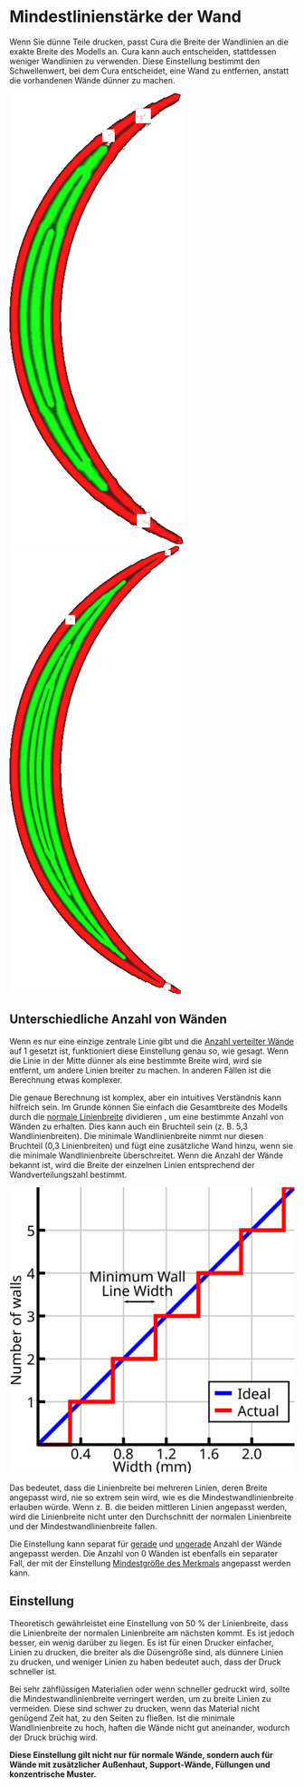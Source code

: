 Mindestlinienstärke der Wand
====
Wenn Sie dünne Teile drucken, passt Cura die Breite der Wandlinien an die exakte Breite des Modells an. Cura kann auch entscheiden, stattdessen weniger Wandlinien zu verwenden. Diese Einstellung bestimmt den Schwellenwert, bei dem Cura entscheidet, eine Wand zu entfernen, anstatt die vorhandenen Wände dünner zu machen.

<!--screenshot {
"image_path": "min_wall_line_width_0_34.png",
"models": [{"script": "moon_sickle.scad"}],
"camera_position": [0, 0, 63],
"settings": {
	"min_wall_line_width": 0.34,
	"wall_line_count": 3,
	"wall_transition_angle": 20
},
"layer": 14,
"colours": 32
}-->
<!--screenshot {
"image_path": "min_wall_line_width_0_1.png",
"models": [{"script": "moon_sickle.scad"}],
"camera_position": [0, 0, 63],
"settings": {
	"min_wall_line_width": 0.1,
	"wall_line_count": 3,
	"wall_transition_angle": 20
},
"layer": 14,
"colours": 32
}-->
![Normalerweise werden die Linien breiter gemacht, damit sie passen](../../../articles/images/min_wall_line_width_0_34.png)
![Durch die Verringerung der Mindestlinienbreite werden mehr Linien verwendet.](../../../articles/images/min_wall_line_width_0_1.png)

Unterschiedliche Anzahl von Wänden
----
Wenn es nur eine einzige zentrale Linie gibt und die [Anzahl verteilter Wände](wall_distribution_count.md) auf 1 gesetzt ist, funktioniert diese Einstellung genau so, wie gesagt. Wenn die Linie in der Mitte dünner als eine bestimmte Breite wird, wird sie entfernt, um andere Linien breiter zu machen. In anderen Fällen ist die Berechnung etwas komplexer.

Die genaue Berechnung ist komplex, aber ein intuitives Verständnis kann hilfreich sein. Im Grunde können Sie einfach die Gesamtbreite des Modells durch die [normale Linienbreite](../resolution/wall_line_width.md) dividieren , um eine bestimmte Anzahl von Wänden zu erhalten. Dies kann auch ein Bruchteil sein (z. B. 5,3 Wandlinienbreiten). Die minimale Wandlinienbreite nimmt nur diesen Bruchteil (0,3 Linienbreiten) und fügt eine zusätzliche Wand hinzu, wenn sie die minimale Wandlinienbreite überschreitet. Wenn die Anzahl der Wände bekannt ist, wird die Breite der einzelnen Linien entsprechend der Wandverteilungszahl bestimmt.

![Minimale Wandlinienbreite verschiebt die Schwelle für das Hinzufügen einer neuen Linie nach links oder rechts](../../../articles/images/min_wall_line_width.svg)

Das bedeutet, dass die Linienbreite bei mehreren Linien, deren Breite angepasst wird, nie so extrem sein wird, wie es die Mindestwandlinienbreite erlauben würde. Wenn z. B. die beiden mittleren Linien angepasst werden, wird die Linienbreite nicht unter den Durchschnitt der normalen Linienbreite und der Mindestwandlinienbreite fallen.

Die Einstellung kann separat für [gerade](min_even_wall_line_width.md) und [ungerade](min_odd_wall_line_width.md) Anzahl der Wände angepasst werden. Die Anzahl von 0 Wänden ist ebenfalls ein separater Fall, der mit der Einstellung [Mindestgröße des Merkmals](min_feature_size.md) angepasst werden kann.

Einstellung
----
Theoretisch gewährleistet eine Einstellung von 50 % der Linienbreite, dass die Linienbreite der normalen Linienbreite am nächsten kommt. Es ist jedoch besser, ein wenig darüber zu liegen. Es ist für einen Drucker einfacher, Linien zu drucken, die breiter als die Düsengröße sind, als dünnere Linien zu drucken, und weniger Linien zu haben bedeutet auch, dass der Druck schneller ist.

Bei sehr zähflüssigen Materialien oder wenn schneller gedruckt wird, sollte die Mindestwandlinienbreite verringert werden, um zu breite Linien zu vermeiden. Diese sind schwer zu drucken, wenn das Material nicht genügend Zeit hat, zu den Seiten zu fließen. Ist die minimale Wandlinienbreite zu hoch, haften die Wände nicht gut aneinander, wodurch der Druck brüchig wird.

**Diese Einstellung gilt nicht nur für normale Wände, sondern auch für Wände mit zusätzlicher Außenhaut, Support-Wände, Füllungen und konzentrische Muster.**